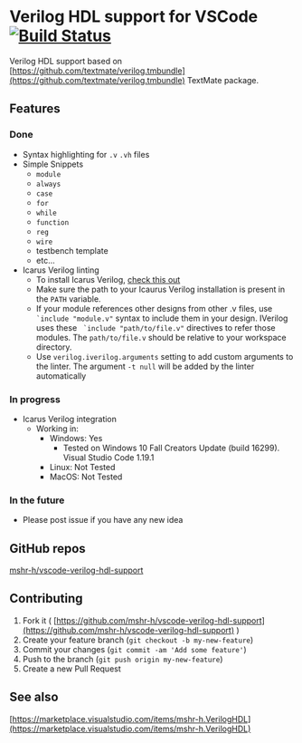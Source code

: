 # Verilog HDL support for VSCode [![Build Status](https://travis-ci.org/mshr-h/vscode-verilog-hdl-support.svg?branch=master)](https://travis-ci.org/mshr-h/vscode-verilog-hdl-support)
Verilog HDL support based on [https://github.com/textmate/verilog.tmbundle](https://github.com/textmate/verilog.tmbundle) TextMate package.

## Features
### Done
- Syntax highlighting for `.v` `.vh` files
- Simple Snippets
   * `module`
   * `always`
   * `case`
   * `for`
   * `while`
   * `function`
   * `reg`
   * `wire`
   * testbench template
   * etc...
- Icarus Verilog linting
    * To install Icarus Verilog, [check this out](http://iverilog.wikia.com/wiki/Installation_Guide)
    * Make sure the path to your Icaurus Verilog installation is present in the `PATH` variable.
    * If your module references other designs from other .v files, use `` `include "module.v"`` syntax to include them in your design. IVerilog uses these `` `include "path/to/file.v"`` directives to refer those modules. The `path/to/file.v` should be relative to your workspace directory.
    * Use `verilog.iverilog.arguments` setting to add custom arguments to the linter. The argument `-t null` will be added by the linter automatically

### In progress
- Icarus Verilog integration
    * Working in:
        * Windows: Yes
            * Tested on Windows 10 Fall Creators Update (build 16299). Visual Studio Code 1.19.1
        * Linux: Not Tested
        * MacOS: Not Tested

### In the future
- Please post issue if you have any new idea

## GitHub repos
[mshr-h/vscode-verilog-hdl-support](https://github.com/mshr-h/vscode-verilog-hdl-support)

## Contributing
1. Fork it ( [https://github.com/mshr-h/vscode-verilog-hdl-support](https://github.com/mshr-h/vscode-verilog-hdl-support) )
2. Create your feature branch (`git checkout -b my-new-feature`)
3. Commit your changes (`git commit -am 'Add some feature'`)
4. Push to the branch (`git push origin my-new-feature`)
5. Create a new Pull Request

## See also
[https://marketplace.visualstudio.com/items/mshr-h.VerilogHDL](https://marketplace.visualstudio.com/items/mshr-h.VerilogHDL)
